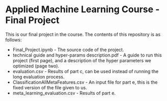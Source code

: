 # Applied Machine Learning Course - Final Project

This is our final project in the course. The contents of this repository is as follows:

* Final_Project.ipynb - The source code of the project.
* technical guide and hyper-params description.pdf - A guide to run this project (first page), and a description of the hyper parameters we optimized (page two).
* evaluation.csv - Results of part c, can be used instead of running the long evaluation process.
* ClassificationAllMetaFeatures.csv - An input file for part e, this is the fixed version of the file given to us.
* meta_learning_evaluation.csv - Results of part e.
